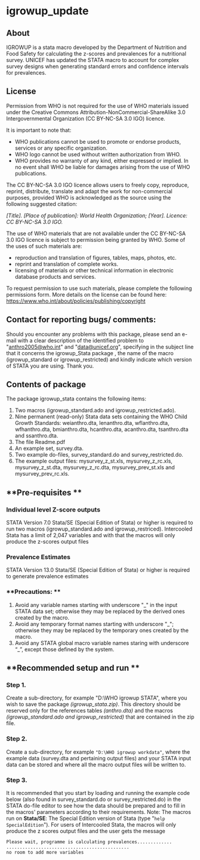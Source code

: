 # igrowup_update

## **About**
IGROWUP is a stata macro developed by the Department of Nutrition and Food Safety for calculating the z-scores and prevalences for a nutritional survey.
UNICEF has updated the STATA macro to account for complex survey designs when generating standard errors and confidence intervals for prevalences.


## **License**
Permission from WHO is not required for the use of WHO materials issued under the Creative Commons Attribution-NonCommercial-ShareAlike 3.0 Intergovernmental Organization (CC BY-NC-SA 3.0 IGO) licence.

It is important to note that:

- WHO publications cannot be used to promote or endorse products, services or any specific organization.
- WHO logo cannot be used without written authorization from WHO.
- WHO provides no warranty of any kind, either expressed or implied. In no event shall WHO be liable for damages arising from the use of WHO publications.

The  CC BY-NC-SA 3.0 IGO licence allows users to freely copy, reproduce, reprint, distribute, translate and adapt the work for non-commercial purposes, provided WHO is acknowledged as the source using the following suggested citation:

*[Title]. [Place of publication]: World Health Organization; [Year]. Licence: CC BY-NC-SA 3.0 IGO.*

The use of WHO materials that are not available under the CC BY-NC-SA 3.0 IGO licence is subject to permission being granted by WHO. Some of the uses of such materials are:

- reproduction and translation of figures, tables, maps, photos, etc.
- reprint and translation of complete works.
- licensing of materials or other technical information in electronic database products and services.

To request permission to use such materials, please complete the following permissions form.
More details on the license can be found here: https://www.who.int/about/policies/publishing/copyright


## **Contact for reporting bugs/ comments:**
Should you encounter any problems with this package, please send an e-mail with a clear description of the identified problem to "anthro2005@who.int" and "data@unicef.org", specifying in the subject line that it concerns the igrowup_Stata package , the name of the macro (igrowup_standard or igrowup_restricted) and kindly indicate which version of STATA you are using. Thank you.

## **Contents of package**
The package igrowup_stata contains the following items: 
1. Two macros (igrowup_standard.ado and igrowup_restricted.ado). 
2. Nine permanent (read-only) Stata data sets containing the WHO Child Growth Standards: weianthro.dta, lenanthro.dta, wflanthro.dta, wfhanthro.dta, bmianthro.dta, hcanthro.dta, acanthro.dta, tsanthro.dta and ssanthro.dta. 
3. The file Readme.pdf 
4. An example set, survey.dta. 
5. Two example do-files, survey_standard.do and survey_restricted.do. 
6. The example output files: mysurvey_z_st.xls, mysurvey_z_rc.xls, mysurvey_z_st.dta, mysurvey_z_rc.dta, mysurvey_prev_st.xls and mysurvey_prev_rc.xls.

## **Pre-requisites **
### **Individual level Z-score outputs**
STATA Version 7.0 Stata/SE (Special Edition of Stata) or higher is required to run two macros (igrowup_standard.ado and igrowup_restriced). 
Intercooled Stata has a limit of 2,047 variables and with that the macros will only produce the z-scores output files

### **Prevalence Estimates**
STATA Version 13.0 Stata/SE (Special Edition of Stata) or higher is required to generate prevalence estimates

### **Precautions: **
1. Avoid any variable names starting with underscore "_" in the input STATA data set; otherwise they may be replaced by the derived ones created by the macro. 
2. Avoid any temporary format names starting with underscore "_"; otherwise they may be replaced by the temporary ones created by the macro. 
3. Avoid any STATA global macro variable names staring with underscore “_”, except those defined by the system. 

## **Recommended setup and run **

### Step 1. 
Create a sub-directory, for example "D:\WHO igrowup STATA", where you wish to save the package *(igrowup_stata.zip)*. This directory should be reserved only for the references tables *(anthro.dta)* and the macros *(igrowup_standard.ado and igrowup_restricted)* that are contained in the zip file.

### Step 2. 
Create a sub-directory, for example `"D:\WHO igrowup workdata"`, where the example data (survey.dta and pertaining output files) and your STATA input data can be stored and where all the macro output files will be written to.

### Step 3. 
It is recommended that you start by loading and running the example code below (also found in survey_standard.do or survey_restricted.do) in the STATA do-file editor to see how the data should be prepared and to fill in the macros' parameters according to their requirements. Note: The macros run on **Stata/SE**: The Special Edition version of Stata (type "`help SpecialEdition`"). For users of Intercooled Stata, the macros will only produce the z scores output files and the user gets the message 
 
`Please wait, programme is calculating prevalences.............`  <br>
`..............................................`  <br>
`no room to add more variables`

